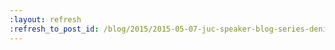 ```yaml
---
:layout: refresh
:refresh_to_post_id: /blog/2015/2015-05-07-juc-speaker-blog-series-denis-chernilevskiy-juc-europe
---
```

